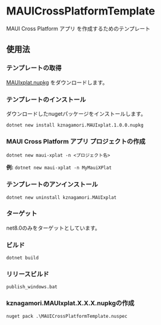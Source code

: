 # MAUICrossPlatformTemplate
MAUI Cross Platform アプリ を作成するためのテンプレート

## 使用法

### テンプレートの取得
[MAUIxplat.nupkg](https://github.com/kznagamori/MAUICrossPlatformTemplate/releases/download/v1.0.0/kznagamori.MAUIxplat.1.0.0.nupkg)
をダウンロードします。

### テンプレートのインストール
ダウンロードしたnugetパッケージをインストールします。
```
dotnet new install kznagamori.MAUIxplat.1.0.0.nupkg
```

### MAUI Cross Platform アプリ プロジェクトの作成
```
dotnet new maui-xplat -n <プロジェクト名>
```
**例:** `dotnet new maui-xplat -n MyMauiXPlat `

### テンプレートのアンインストール
```
dotnet new uninstall kznagamori.MAUIxplat
```

### ターゲット

net8.0のみをターゲットとしています。

### ビルド

```
dotnet build
```

### リリースビルド

```
publish_windows.bat
```

### kznagamori.MAUIxplat.X.X.X.nupkgの作成

```
nuget pack .\MAUICrossPlatformTemplate.nuspec
```

